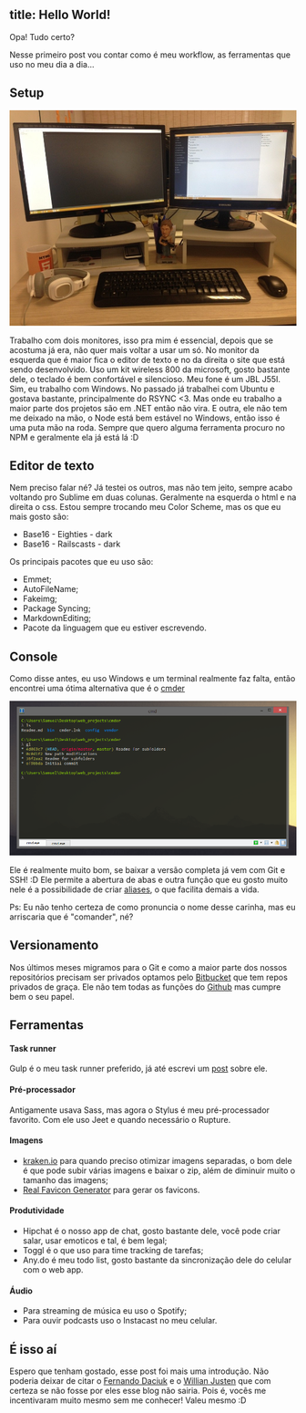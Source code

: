 title: Hello World!
---

Opa! Tudo certo?

Nesse primeiro post vou contar como é meu workflow, as ferramentas que uso no meu dia a dia...

<!-- more -->

## Setup

![Foto da minha mesa](/img/posts/2015/foto-mesa.jpg)

Trabalho com dois monitores, isso pra mim é essencial, depois que se acostuma já era, não quer mais voltar a usar um só.
No monitor da esquerda que é maior fica o editor de texto e no da direita o site que está sendo desenvolvido.
Uso um kit wireless 800 da microsoft, gosto bastante dele, o teclado é bem confortável e silencioso.
Meu fone é um JBL J55I.
Sim, eu trabalho com Windows. No passado já trabalhei com Ubuntu e gostava bastante, principalmente do RSYNC <3. Mas onde eu trabalho a maior parte dos projetos são em .NET então não vira. E outra, ele não tem me deixado na mão, o Node está bem estável no Windows, então isso é uma puta mão na roda. Sempre que quero alguma ferramenta procuro no NPM e geralmente ela já está lá :D

## Editor de texto

Nem preciso falar né? Já testei os outros, mas não tem jeito, sempre acabo voltando pro Sublime em duas colunas. Geralmente na esquerda o html e na direita o css.
Estou sempre trocando meu Color Scheme, mas os que eu mais gosto são:
- Base16 - Eighties - dark
- Base16 - Railscasts - dark

Os principais pacotes que eu uso são:
- Emmet;
- AutoFileName;
- Fakeimg;
- Package Syncing;
- MarkdownEditing;
- Pacote da linguagem que eu estiver escrevendo.

## Console

Como disse antes, eu uso Windows e um terminal realmente faz falta, então encontrei uma ótima alternativa que é o [cmder](http://bliker.github.io/cmder/)

![Exemplo do cmder](/img/posts/2015/cmder.png)

Ele é realmente muito bom, se baixar a versão completa já vem com Git e SSH! :D
Ele permite a abertura de abas e outra função que eu gosto muito nele é a possibilidade de criar [aliases](https://github.com/bliker/cmder#features), o que facilita demais a vida.

Ps: Eu não tenho certeza de como pronuncia o nome desse carinha, mas eu arriscaria que é "comander", né?

## Versionamento

Nos últimos meses migramos para o Git e como a maior parte dos nossos repositórios precisam ser privados optamos pelo [Bitbucket]() que tem repos privados de graça. Ele não tem todas as funções do [Github]() mas cumpre bem o seu papel.

## Ferramentas

#### Task runner
Gulp é o meu task runner preferido, já até escrevi um [post](http://www.princiweb.com.br/blog/front-end/ferramentas/criando-um-workflow-mais-produtivo-com-o-gulpjs.html) sobre ele.

#### Pré-processador
Antigamente usava Sass, mas agora o Stylus é meu pré-processador favorito. Com ele uso Jeet e quando necessário o Rupture.

#### Imagens
- [kraken.io](http://kraken.io/web-interface) para quando preciso otimizar imagens separadas, o bom dele é que pode subir várias imagens e baixar o zip, além de diminuir muito o tamanho das imagens;
- [Real Favicon Generator](http://realfavicongenerator.net/) para gerar os favicons.

#### Produtividade
- Hipchat é o nosso app de chat, gosto bastante dele, você pode criar salar, usar emoticos e tal, é bem legal;
- Toggl é o que uso para time tracking de tarefas;
- Any.do é meu todo list, gosto bastante da sincronização dele do celular com o web app.

#### Áudio
- Para streaming de música eu uso o Spotify;
- Para ouvir podcasts uso o Instacast no meu celular.

## É isso aí

Espero que tenham gostado, esse post foi mais uma introdução. Não poderia deixar de citar o [Fernando Daciuk](http://blog.da2k.com.br/) e o [Willian Justen](http://willianjusten.com.br/) que com certeza se não fosse por eles esse blog não sairia. Pois é, vocês me incentivaram muito mesmo sem me conhecer! Valeu mesmo :D